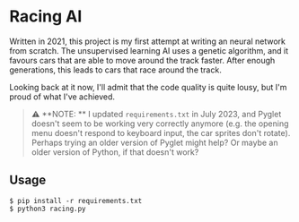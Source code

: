 # Racing AI

Written in 2021, this project is my first attempt at writing an neural network from scratch. The unsupervised learning AI uses a genetic algorithm, and it favours cars that are able to move around the track faster. After enough generations, this leads to cars that race around the track.

Looking back at it now, I'll admit that the code quality is quite lousy, but I'm proud of what I've achieved.

> :warning: **NOTE: ** I updated `requirements.txt` in July 2023, and Pyglet doesn't seem to be working very correctly anymore (e.g. the opening menu doesn't respond to keyboard input, the car sprites don't rotate). Perhaps trying an older version of Pyglet might help? Or maybe an older version of Python, if that doesn't work?

## Usage

```
$ pip install -r requirements.txt
$ python3 racing.py
```

